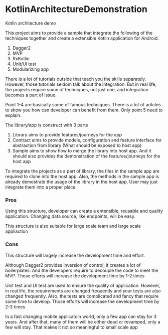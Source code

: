 # KotlinArchitectureDemonstration
Kotlin architecture demo

This project aims to provide a sample that integrate the following of the techniques together and create a extensible Kotlin application for Android.
1. Dagger2
2. MVP
3. RxKotlin
4. Unit/UI test
5. Modularizing app

There is a lot of tutorials outside that teach you the skills separately. However, those tutorials seldom talk about the integration. But in real life, the projects require some of techniques, not just one, and integration becomes a part of issue.

Point 1-4 are basically some of famous techniques. There is a lot of aritcles to show you how can developer can benefit from them. Only point 5 need to explain.

The library/app is construct with 3 parts 
1. Library aims to provide features/journeys for the app
2. Contract aims to provide models, configuration and feature interface for abstraction from library (What should be exposed to host app)
3. Sample aims to show how to merge the library into host app. And it should also provides the demonstration of the features/journeys for the host app

To integrate the projects as a part of library, the files in the sample app are required to clone into the host app. Also, the methods in the sample app is already demostrate the usage of the library in the host app. User may just integrate them into a proper place

### Pros
Using this structure, developer can create a entensible, reusable and quality application. Changing data source, like endpoints, will be easy. 

This structure is also suitable for large scale team and large scale appliaction

### Cons
This structure will largely increase the development time and effort. 

Although Dagger2 provides inversion of control, it creates a lot of boilerplates. And the developers require to decouple the code to meet the MVP. Those efforts will increase the development time by 1-2 times

Unit test and UI test are used to ensure the quality of application. However, in real life, the requirements are changed frequently and your tests are also changed frequently. Also, the tests are complicated and fancy that require some time to develop. Those efforts will increase the development time by 2-3 times

In a fast changing mobile applicatoin world, only a few app can stay for 3 years. And after that, many of them will be either dead or revamped, only a few will stay. That makes it not so meaningful to small scale app 
